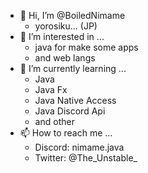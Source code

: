 - 👋 Hi, I’m @BoiledNimame
   - yorosiku... (JP)
- 👀 I’m interested in ...
   - java for make some apps
   - and web langs
- 🌱 I’m currently learning ...
  - Java
   - Java Fx
   - Java Native Access
   - Java Discord Api
   - and other
- 📫 How to reach me ...
  - Discord: nimame.java
  - Twitter: @The_Unstable_

<!---
BoiledNimame/BoiledNimame is a ✨ special ✨ repository because its `README.md` (this file) appears on your GitHub profile.
You can click the Preview link to take a look at your changes.
--->
